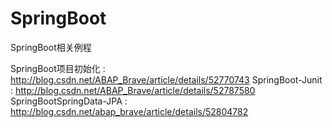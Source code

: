 # SpringBoot
SpringBoot相关例程

SpringBoot项目初始化 : http://blog.csdn.net/ABAP_Brave/article/details/52770743
SpringBoot-Junit : http://blog.csdn.net/ABAP_Brave/article/details/52787580
SpringBootSpringData-JPA : http://blog.csdn.net/abap_brave/article/details/52804782
